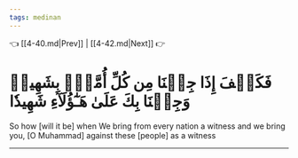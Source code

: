 ```yaml
---
tags: medinan
---
```


👈 [[4-40.md|Prev]] | [[4-42.md|Next]] 👉

# فَكَيۡفَ إِذَا جِئۡنَا مِن كُلِّ أُمَّةِۭ بِشَهِيدٖ وَجِئۡنَا بِكَ عَلَىٰ هَـٰٓؤُلَآءِ شَهِيدٗا

So how [will it be] when We bring from every nation a witness and we bring you, [O Muhammad] against these [people] as a witness

---

